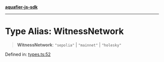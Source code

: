 [**aquafier-js-sdk**](../README.md)

***

# Type Alias: WitnessNetwork

> **WitnessNetwork**: `"sepolia"` \| `"mainnet"` \| `"holesky"`

Defined in: [types.ts:52](https://github.com/inblockio/aqua-verifier-js-lib/blob/8585c670e387bba02324c5d1649cefbfbcc39ce3/src/types.ts#L52)
